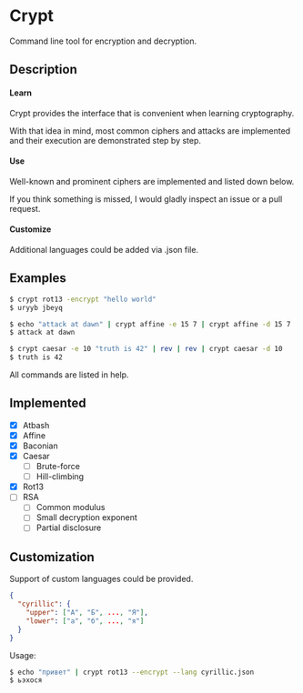 # Crypt

Command line tool for encryption and decryption.

## Description

#### Learn

Crypt provides the interface that is convenient when learning cryptography.

With that idea in mind, most common ciphers and attacks are implemented and their execution are demonstrated step by step.

#### Use

Well-known and prominent ciphers are implemented and listed down below.

If you think something is missed, I would gladly inspect an issue or a pull request.

#### Customize

Additional languages could be added via .json file.

## Examples

```bash
$ crypt rot13 -encrypt "hello world"
$ uryyb jbeyq
```

```bash
$ echo "attack at dawn" | crypt affine -e 15 7 | crypt affine -d 15 7
$ attack at dawn
```

```bash
$ crypt caesar -e 10 "truth is 42" | rev | rev | crypt caesar -d 10
$ truth is 42
```

All commands are listed in help.

## Implemented

* [x] Atbash
* [x] Affine
* [x] Baconian
* [X] Caesar
    * [ ] Brute-force
    * [ ] Hill-climbing
* [x] Rot13
* [ ] RSA
    * [ ] Common modulus
    * [ ] Small decryption exponent
    * [ ] Partial disclosure

## Customization

Support of custom languages could be provided.

```json
{
  "cyrillic": {
    "upper": ["А", "Б", ..., "Я"],
    "lower": ["а", "б", ..., "я"]
  }
}
```

Usage:

```bash
$ echo "привет" | crypt rot13 --encrypt --lang cyrillic.json
$ ьэхося
```

